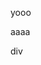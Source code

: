 yooo

<react>
  <Demo1 a={1} b="foo" />
</react>

aaaa


<react>
  <Demo2 a={1} b="foo" />
</react>

div